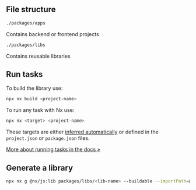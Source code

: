 ## File structure

```sh
./packages/apps
```
Contains backend or frontend projects

```sh
./packages/libs
```
Contains reusable libraries


## Run tasks

To build the library use:

```sh
npx nx build <project-name>
```

To run any task with Nx use:

```sh
npx nx <target> <project-name>
```

These targets are either [inferred automatically](https://nx.dev/concepts/inferred-tasks?utm_source=nx_project&utm_medium=readme&utm_campaign=nx_projects) or defined in the `project.json` or `package.json` files.

[More about running tasks in the docs &raquo;](https://nx.dev/features/run-tasks?utm_source=nx_project&utm_medium=readme&utm_campaign=nx_projects)



## Generate a library

```sh
npx nx g @nx/js:lib packages/libs/<lib-name> --buildable --importPath=@zeta/<lib-name>
```